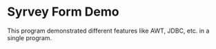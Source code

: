 # Syrvey Form Demo

This program demonstrated different features like AWT, JDBC, etc. in a single program.
